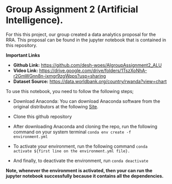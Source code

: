 # Group Assignment 2 (Artificial Intelligence).

For this this project, our group created a data analytics proposal for the RRA. This proposal can be found in the jupyter notebook that is contained in this repository. 

**Important Links**
- **Github Link:** https://github.com/desh-woes/AIgroupAssignment2_ALU
- **Video Link:** https://drive.google.com/drive/folders/1TszXoNhA-r2GmWGnn8n-ixmgr9zgWpps?usp=sharing
- **Dataset Source:** https://data.worldbank.org/country/rwanda?view=chart


To use this notebook, you need to follow the following steps;

- Download Anaconda: You can download Anaconda software from the original distributors at the following [Site](https://www.anaconda.com/products/individual).

- Clone this github repository

- After downloading Anaconda and cloning the repo, run the following command on your system terminal `conda env create -f environment.yml`

- To activate your environment, run the following command `conda activate ${first line on the environment.yml file}.`

- And finally, to deactivate the environment, run `conda deactivate`

**Note, whenever the environment is activated, then your can run the jupyter notebook successfully because it contains all the dependencies.** 
